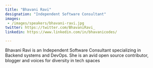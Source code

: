 ```yaml
---
title: "Bhavani Ravi"
designation: "Independent Software Consultant"
images:
 - /images/speakers/bhavani-ravi.jpg
twitter: https://twitter.com/BhavaniRavi_
linkedin: https://www.linkedin.com/in/bhavanicodes/

---
```


Bhavani Ravi is an Independent Software Consultant specializing in Backend systems and DevOps. She is an avid open source contributor, blogger and voices for diversity in tech spaces